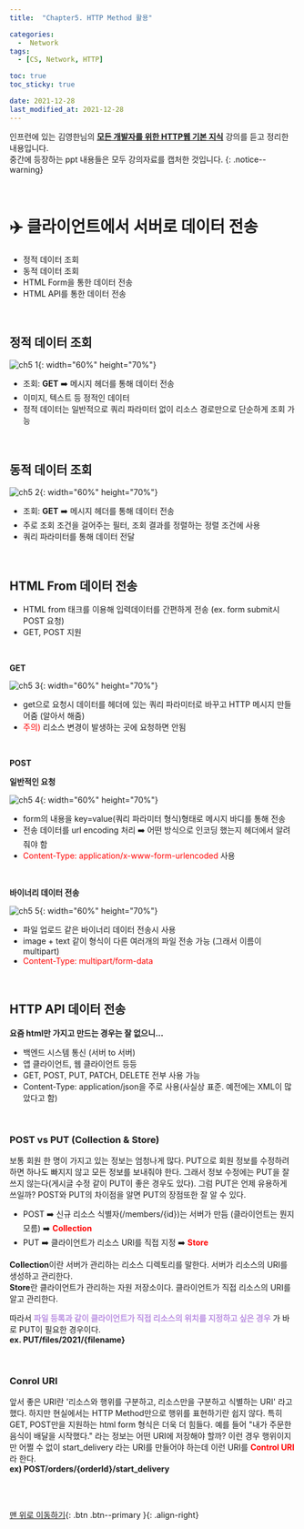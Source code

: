 ```yaml
---
title:  "Chapter5. HTTP Method 활용" 

categories:
  -  Network
tags:
  - [CS, Network, HTTP]

toc: true
toc_sticky: true

date: 2021-12-28
last_modified_at: 2021-12-28
---
```


인프런에 있는 김영한님의 **[모든 개발자를 위한 HTTP웹 기본 지식](https://www.inflearn.com/course/http-%EC%9B%B9-%EB%84%A4%ED%8A%B8%EC%9B%8C%ED%81%AC/dashboard)** 강의를 듣고 정리한 내용입니다.<br>
중간에 등장하는 ppt 내용들은 모두 강의자료를 캡처한 것입니다.
{: .notice--warning}

<br>

# ✈️  클라이언트에서 서버로 데이터 전송
- 정적 데이터 조회
- 동적 데이터 조회
- HTML Form을 통한 데이터 전송
- HTML API를 통한 데이터 전송

<br>

## 정적 데이터 조회

![ch5 1](https://user-images.githubusercontent.com/96368476/147526559-e2a47be4-7d10-46dd-aa45-837d85e02fe4.png){: width="60%" height="70%"}

- 조회: **GET** ➡️ 메시지 헤더를 통해 데이터 전송
- 이미지, 텍스트 등 정적인 데이터
- 정적 데이터는 일반적으로 쿼리 파라미터 없이 리소스 경로만으로 단순하게 조회 가능


<br>

## 동적 데이터 조회

![ch5 2](https://user-images.githubusercontent.com/96368476/147526562-8f65a382-d6d3-43f8-b85a-f72ef9ed5f3e.png){: width="60%" height="70%"}

- 조회: **GET** ➡️ 메시지 헤더를 통해 데이터 전송
- 주로 조회 조건을 걸어주는 필터, 조회 결과를 정렬하는 정렬 조건에 사용
- 쿼리 파라미터를 통해 데이터 전달


<br>

## HTML From 데이터 전송

- HTML from 태크를 이용해 입력데이터를 간편하게 전송 (ex. form submit시 POST 요청)
- GET, POST 지원

<br>

**GET**

![ch5 3](https://user-images.githubusercontent.com/96368476/147526566-b0b92d83-46ca-4915-93ff-aacea117b1b7.png){: width="60%" height="70%"}

- get으로 요청시 데이터를 헤더에 있는 쿼리 파라미터로 바꾸고 HTTP 메시지 만들어줌 (알아서 해줌)
- <span style="color:red">주의)</span> 리소스 변경이 발생하는 곳에 요청하면 안됨

<br>

**POST**

**일반적인 요청**

![ch5 4](https://user-images.githubusercontent.com/96368476/147526569-4820bc81-69ea-4478-9349-081c2ef8719a.png){: width="60%" height="70%"}

- form의 내용을 key=value(쿼리 파라미터 형식)형태로 메시지 바디를 통해 전송
- 전송 데이터를 url encoding 처리 ➡️ 어떤 방식으로 인코딩 했는지 헤더에서 알려줘야 함
- <span style="color:red">Content-Type: application/x-www-form-urlencoded</span>  사용

<br>

**바이너리 데이터 전송**

![ch5 5](https://user-images.githubusercontent.com/96368476/147526574-028888fc-b265-4546-ad44-173685676054.png){: width="60%" height="70%"}

- 파일 업로드 같은 바이너리 데이터 전송시 사용
- image + text 같이 형식이 다른 여러개의 파일 전송 가능 (그래서 이름이 multipart)
- <span style="color:red">Content-Type: multipart/form-data</span>


<br>

## HTTP API 데이터 전송
**요즘 html만 가지고 만드는 경우는 잘 없으니...**
- 백엔드 시스템 통신 (서버 to 서버)
- 앱 클라이언트, 웹 클라이언트 등등
- GET, POST, PUT, PATCH, DELETE 전부 사용 가능
- Content-Type: application/json을 주로 사용(사실상 표준. 예전에는 XML이 많았다고 함)

<br>

### POST vs PUT (Collection & Store)
보통 회원 한 명이 가지고 있는 정보는 엄청나게 많다. PUT으로 회원 정보를 수정하려 하면 하나도 빠지지 않고 모든 정보를 보내줘야 한다. 그래서 정보 수정에는 PUT을 잘 쓰지 않는다(게시글 수정 같이 PUT이 좋은 경우도 있다). 그럼 PUT은 언제 유용하게 쓰일까? POST와 PUT의 차이점을 알면 PUT의 장점또한 잘 알 수 있다.

- POST ➡️ 신규 리소스 식별자(/members/{id})는 서버가 만듬 (클라이언트는 뭔지 모름) ➡️ **<span style="color:red">Collection</span>**<br>
- PUT ➡️ 클라이언트가 리소스 URI를 직접 지정 ➡️ **<span style="color:red">Store</span>**

**Collection**이란 서버가 관리하는 리소스 디렉토리를 말한다. 서버가 리소스의 URI를 생성하고 관리한다.<br>
**Store**란 클라이언트가 관리하는 자원 저장소이다. 클라이언트가 직접 리소스의 URI를 알고 관리한다.

따라서 **<span style="color:#bb90e2">파일 등록과 같이 클라이언트가 직접 리소스의 위치를 지정하고 싶은 경우</span>** 가 바로 PUT이 필요한 경우이다. 
<br> **ex. PUT/files/2021/{filename}** <br>


<br>

### Conrol URI

앞서 좋은 URI란 '리소스와 행위를 구분하고, 리소스만을 구분하고 식별하는 URI' 라고 했다. 하지만 현실에서는 HTTP Method만으로 행위를 표현하기란 쉽지 않다. 특히 GET, POST만을 지원하는 html form 형식은 더욱 더 힘들다. 예를 들어 "내가 주문한 음식이 배달을 시작했다." 라는 정보는 어떤 URI에 저장해야 할까? 이런 경우 행위이지만 어쩔 수 없이 start_delivery 라는 URI를 만들어야 하는데 이런 URI를 **<span style="color:red">Control URI</span>** 라 한다.
<br> **ex) POST/orders/{orderId}/start_delivery** <br>



<br>
<br>



[맨 위로 이동하기](#){: .btn .btn--primary }{: .align-right}